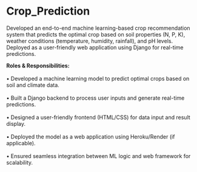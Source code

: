 # Crop_Prediction
Developed an end-to-end machine learning-based crop recommendation system that predicts the optimal crop based on soil properties (N, P, K), weather conditions (temperature, humidity, rainfall), and pH levels.<br> Deployed as a user-friendly web application using Django for real-time predictions.<br>

<b>Roles & Responsibilities:</b><br><br>
•	Developed a machine learning model to predict optimal crops based on soil and climate data.<br><br>
•	Built a Django backend to process user inputs and generate real-time predictions.<br><br>
•	Designed a user-friendly frontend (HTML/CSS) for data input and result display.<br><br>
•	Deployed the model as a web application using Heroku/Render (if applicable).<br><br>
•	Ensured seamless integration between ML logic and web framework for scalability.<br><br>
